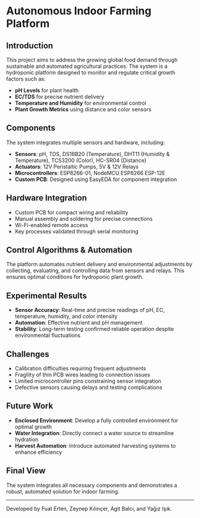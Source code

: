 # Autonomous Indoor Farming Platform

## Introduction

This project aims to address the growing global food demand through sustainable and automated agricultural practices. The system is a hydroponic platform designed to monitor and regulate critical growth factors such as:

- **pH Levels** for plant health
- **EC/TDS** for precise nutrient delivery
- **Temperature and Humidity** for environmental control
- **Plant Growth Metrics** using distance and color sensors

## Components

The system integrates multiple sensors and hardware, including:

- **Sensors**: pH, TDS, DS18B20 (Temperature), DHT11 (Humidity & Temperature), TCS3200 (Color), HC-SR04 (Distance)
- **Actuators**: 12V Peristaltic Pumps, 5V & 12V Relays
- **Microcontrollers**: ESP8266-01, NodeMCU ESP8266 ESP-12E
- **Custom PCB**: Designed using EasyEDA for component integration

## Hardware Integration

- Custom PCB for compact wiring and reliability
- Manual assembly and soldering for precise connections
- Wi-Fi-enabled remote access
- Key processes validated through serial monitoring

## Control Algorithms & Automation

The platform automates nutrient delivery and environmental adjustments by collecting, evaluating, and controlling data from sensors and relays. This ensures optimal conditions for hydroponic plant growth.

## Experimental Results

- **Sensor Accuracy**: Real-time and precise readings of pH, EC, temperature, humidity, and color intensity
- **Automation**: Effective nutrient and pH management
- **Stability**: Long-term testing confirmed reliable operation despite environmental fluctuations

## Challenges

- Calibration difficulties requiring frequent adjustments
- Fragility of thin PCB wires leading to connection issues
- Limited microcontroller pins constraining sensor integration
- Defective sensors causing delays and testing complications

## Future Work

- **Enclosed Environment**: Develop a fully controlled environment for optimal growth
- **Water Integration**: Directly connect a water source to streamline hydration
- **Harvest Automation**: Introduce automated harvesting systems to enhance efficiency

## Final View

The system integrates all necessary components and demonstrates a robust, automated solution for indoor farming.

---

Developed by Fuat Erten, Zeynep Kılınçer, Agit Balcı, and Yağız Işık.
